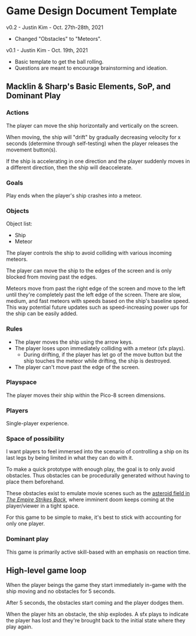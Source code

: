 # Game Design Document Template

v0.2 - Justin Kim - Oct. 27th-28th, 2021

- Changed "Obstacles" to "Meteors".

v0.1 - Justin Kim - Oct. 19th, 2021

- Basic template to get the ball rolling.
- Questions are meant to encourage brainstorming and ideation.

## Macklin & Sharp's Basic Elements, SoP, and Dominant Play

### Actions

The player can move the ship horizontally and vertically on the screen. 

When moving, the ship will "drift" by gradually decreasing velocity for x seconds (determine through self-testing) when the player releases the movement button(s). 

If the ship is accelerating in one direction and the player suddenly moves in a different direction, then the ship will deaccelerate. 

### Goals

Play ends when the player's ship crashes into a meteor.

### Objects

Object list:
- Ship
- Meteor

The player controls the ship to avoid colliding with various incoming meteors.

The player can move the ship to the edges of the screen and is only blocked from moving past the edges.

Meteors move from past the right edge of the screen and move to the left until they're completely past the left edge of the screen. There are slow, medium, and fast meteors with speeds based on the ship's baseline speed. This way potential future updates such as speed-increasing power ups for the ship can be easily added.

### Rules

- The player moves the ship using the arrow keys.
- The player loses upon immediately colliding with a meteor (sfx plays).
  - During drifting, if the player has let go of the move button but the ship touches the meteor while drifting, the ship is destroyed.
- The player can't move past the edge of the screen.

### Playspace

The player moves their ship within the Pico-8 screen dimensions.

### Players

Single-player experience.

### Space of possibility

I want players to feel immersed into the scenario of controlling a ship on its last legs by being limited in what they can do with it.

To make a quick prototype with enough play, the goal is to only avoid obstacles. Thus obstacles can be procedurally generated without having to place them beforehand.

These obstacles exist to emulate movie scenes such as the [asteroid field in *The Empire Strikes Back*](https://youtu.be/c8deRYotdng?t=109), where imminent doom keeps coming at the player/viewer in a tight space.

For this game to be simple to make, it's best to stick with accounting for only one player.

### Dominant play

This game is primarily active skill-based with an emphasis on reaction time.

## High-level game loop

When the player beings the game they start immediately in-game with the ship moving and no obstacles for 5 seconds.

After 5 seconds, the obstacles start coming and the player dodges them.

When the player hits an obstacle, the ship explodes. A sfx plays to indicate the player has lost and they're brought back to the initial state where they play again.